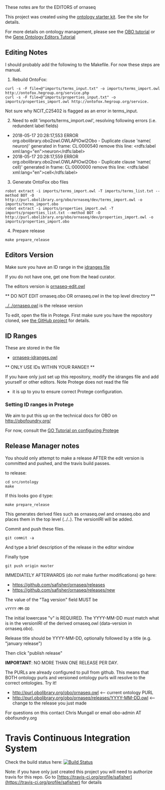 These notes are for the EDITORS of ornaseq

This project was created using the [ontology starter kit](https://github.com/cmungall/ontology-starter-kit). See the site for details.

For more details on ontology management, please see the [OBO tutorial](https://github.com/jamesaoverton/obo-tutorial) or the [Gene Ontology Editors Tutorial](go-protege-tutorial.readthedocs.io)

## Editing Notes

I should probably add the following to the Makefile. For now these steps are manual.

1. Rebuild OntoFox:

```
curl -s -F file=@"imports/terms_input.txt" -o imports/terms_import.owl http://ontofox.hegroup.org/service.php
curl -s -F file=@"imports/properties_input.txt" -o imports/properties_import.owl http://ontofox.hegroup.org/service.
```

Not sure why NCIT_C25402 is flagged as an error in terms_input.

2. Need to edit 'imports/terms_import.owl', resolving following errors (i.e. redundent label fields)
 * 2018-05-17 20:28:17,553 ERROR org.obolibrary.obo2owl.OWLAPIOwl2Obo - Duplicate clause 'name( neuron)' generated in frame: CL:0000540
   remove this line:         <rdfs:label xml:lang="en">neuron</rdfs:label>
 * 2018-05-17 20:28:17,559 ERROR org.obolibrary.obo2owl.OWLAPIOwl2Obo - Duplicate clause 'name( cell)' generated in frame: CL:0000000
   remove this line:         <rdfs:label xml:lang="en">cell</rdfs:label>

3. Generate OntoFox obo files

```
robot extract -i imports/terms_import.owl -T imports/terms_list.txt --method BOT -O http://purl.obolibrary.org/obo/ornaseq/dev/terms_import.owl -o imports/terms_import.obo
robot extract -i imports/properties_import.owl -T imports/properties_list.txt --method BOT -O http://purl.obolibrary.org/obo/ornaseq/dev/properties_import.owl -o imports/properties_import.obo
```

4. Prepare release

```
make prepare_release
```

## Editors Version

Make sure you have an ID range in the [idranges file](ornaseq-idranges.owl)

If you do not have one, get one from the head curator.

The editors version is [ornaseq-edit.owl](ornaseq-edit.owl)

** DO NOT EDIT ornaseq.obo OR ornaseq.owl in the top level directory **

[../../ornaseq.owl](../../ornaseq.owl) is the release version

To edit, open the file in Protege. First make sure you have the repository cloned, see [the GitHub project](https://github.com/safisher/ornaseq) for details.

## ID Ranges

These are stored in the file

 * [ornaseq-idranges.owl](ornaseq-idranges.owl)

** ONLY USE IDs WITHIN YOUR RANGE!! **

If you have only just set up this repository, modify the idranges file
and add yourself or other editors. Note Protege does not read the file
- it is up to you to ensure correct Protege configuration.


### Setting ID ranges in Protege

We aim to put this up on the technical docs for OBO on http://obofoundry.org/

For now, consult the [GO Tutorial on configuring Protege](http://go-protege-tutorial.readthedocs.io/en/latest/Entities.html#new-entities)


## Release Manager notes

You should only attempt to make a release AFTER the edit version is
committed and pushed, and the travis build passes.

to release:

    cd src/ontology
    make

If this looks goo
d type:

    make prepare_release

This generates derived files such as ornaseq.owl and ornaseq.obo and places
them in the top level (../..). The versionIRI will be added.

Commit and push these files.

    git commit -a

And type a brief description of the release in the editor window

Finally type

    git push origin master

IMMEDIATELY AFTERWARDS (do *not* make further modifications) go here:

 * https://github.com/safisher/ornaseq/releases
 * https://github.com/safisher/ornaseq/releases/new

The value of the "Tag version" field MUST be

    vYYYY-MM-DD

The initial lowercase "v" is REQUIRED. The YYYY-MM-DD *must* match
what is in the versionIRI of the derived ornaseq.owl (data-version in
ornaseq.obo).

Release title should be YYYY-MM-DD, optionally followed by a title (e.g. "january release")

Then click "publish release"

__IMPORTANT__: NO MORE THAN ONE RELEASE PER DAY.

The PURLs are already configured to pull from github. This means that
BOTH ontology purls and versioned ontology purls will resolve to the
correct ontologies. Try it!

 * http://purl.obolibrary.org/obo/ornaseq.owl <-- current ontology PURL
 * http://purl.obolibrary.org/obo/ornaseq/releases/YYYY-MM-DD.owl <-- change to the release you just made

For questions on this contact Chris Mungall or email obo-admin AT obofoundry.org

# Travis Continuous Integration System

Check the build status here: [![Build Status](https://travis-ci.org/safisher/ornaseq.svg?branch=master)](https://travis-ci.org/safisher/ornaseq)

Note: if you have only just created this project you will need to authorize travis for this repo. Go to [https://travis-ci.org/profile/safisher](https://travis-ci.org/profile/safisher) for details

